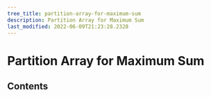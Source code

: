 ```yaml
---
tree_title: partition-array-for-maximum-sum
description: Partition Array for Maximum Sum
last_modified: 2022-06-09T21:23:28.2328
---
```


# Partition Array for Maximum Sum

## Contents
